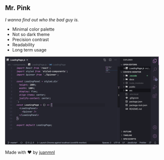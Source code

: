 ## Mr. Pink

_I wanna find out who the bad guy is._

- Minimal color palette
- Not so dark theme
- Precision contrast
- Readability
- Long term usage

![](https://raw.githubusercontent.com/juanmnl/vs-mr-pink/master/screenshots/main.png)

Made with ♥️ by [juanmnl](https://juanmnl.com)

